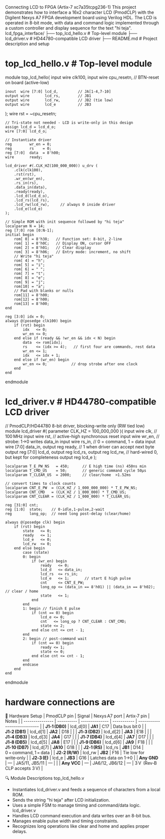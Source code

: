 Connecting LCD to FPGA (Artix-7 xc7a35tcpg236-1)
This project demonstrates how to interface a 16x2 character LCD (PmodCLP) with the Digilent Nexys A7 FPGA development board using Verilog HDL. The LCD is operated in 8-bit mode, with data and command logic implemented through a custom controller and display sequence for the text "hi teja".
lcd_fpga_interface/
├── top_lcd_hello.v         # Top-level module
├── lcd_driver.v            # HD44780-compatible LCD driver
├── README.md               # Project description and setup





# top_lcd_hello.v         # Top-level module



module top_lcd_hello(
    input  wire clk100,
    input  wire cpu_resetn,          // BTN-reset on board (active-low)

    inout  wire [7:0] lcd_d,         // JA[1-4,7-10]
    output wire       lcd_rs,        // JB1
    output wire       lcd_rw,        // JB2 (tie low)
    output wire       lcd_e          // JB3
);
    wire rst = ~cpu_resetn;

    // Tri-state not needed - LCD is write-only in this design
    assign lcd_d = lcd_d_o;
    wire [7:0] lcd_d_o;

    // Instantiate driver
    reg        wr_en = 0;
    reg        rs    = 0;
    reg [7:0]  data  = 8'h00;
    wire       ready;

    lcd_driver #(.CLK_HZ(100_000_000)) u_drv (
        .clk(clk100),
        .rst(rst),
        .wr_en(wr_en),
        .rs_in(rs),
        .data_in(data),
        .ready(ready),
        .lcd_d(lcd_d_o),
        .lcd_rs(lcd_rs),
        .lcd_rw(lcd_rw),     // always 0 inside driver
        .lcd_e(lcd_e)
    );

    // Simple ROM with init sequence followed by "hi teja"
    localparam N = 14;
    reg [7:0] rom [0:N-1];
    initial begin
        rom[ 0] = 8'h38;   // Function set: 8-bit, 2-line
        rom[ 1] = 8'h0C;   // Display ON, cursor OFF
        rom[ 2] = 8'h01;   // Clear display
        rom[ 3] = 8'h06;   // Entry mode: increment, no shift
        // Write "hi teja"
        rom[ 4] = "h";
        rom[ 5] = "i";
        rom[ 6] = " ";
        rom[ 7] = "t";
        rom[ 8] = "e";
        rom[ 9] = "j";
        rom[10] = "a";
        // Pad with blanks or nulls
        rom[11] = 8'h00;
        rom[12] = 8'h00;
        rom[13] = 8'h00;
    end

    reg [3:0] idx = 0;
    always @(posedge clk100) begin
        if (rst) begin
            idx   <= 0;
            wr_en <= 0;
        end else if (ready && !wr_en && idx < N) begin
            data  <= rom[idx];
            rs    <= (idx >= 4);   // first four are commands, rest data
            wr_en <= 1;
            idx   <= idx + 1;
        end else if (wr_en) begin
            wr_en <= 0;           // drop strobe after one clock
        end
    end
endmodule


# lcd_driver.v            # HD44780-compatible LCD driver


// PmodCLP/HD44780 8-bit driver, blocking-write only (RW tied low)
module lcd_driver #(
    parameter CLK_HZ = 100_000_000
)(
    input  wire        clk,          // 100 MHz
    input  wire        rst,          // active-high synchronous reset
    input  wire        wr_en,        // strobe: 1→0 writes data_in
    input  wire        rs_in,        // 0 = command, 1 = data
    input  wire [7:0]  data_in,
    output reg         ready,        // 1 when driver can accept next byte
    output reg  [7:0]  lcd_d,
    output reg         lcd_rs,
    output reg         lcd_rw,       // hard-wired 0, but kept for completeness
    output reg         lcd_e
);

    localparam T_E_PW_NS   = 450;      // E high time (ns) 450ns min
    localparam T_CMD_US    = 50;       // generic command cycle 50µs
    localparam T_CLEAR_US  = 2000;     // clear/home  >1.52ms

    // convert times to clock counts
    localparam CNT_E_PW  = (CLK_HZ / 1_000_000_000) * T_E_PW_NS;
    localparam CNT_CMD   = (CLK_HZ / 1_000_000) * T_CMD_US;
    localparam CNT_CLEAR = (CLK_HZ / 1_000_000) * T_CLEAR_US;

    reg [31:0] cnt;
    reg [1:0]  state;    // 0-idle,1-pulse,2-wait
    reg        long_op;  // need long post-delay (clear/home)

    always @(posedge clk) begin
        if (rst) begin
            state   <= 0;
            ready   <= 1;
            lcd_e   <= 0;
            lcd_rw  <= 0;
        end else begin
            case (state)
            0: begin
                if (wr_en) begin
                    ready   <= 0;
                    lcd_d   <= data_in;
                    lcd_rs  <= rs_in;
                    lcd_e   <= 1;       // start E high pulse
                    cnt     <= CNT_E_PW;
                    long_op <= (data_in == 8'h01) || (data_in == 8'h02); // clear / home
                    state   <= 1;
                end
            end
            1: begin // finish E pulse
                if (cnt == 0) begin
                    lcd_e <= 0;
                    cnt   <= long_op ? CNT_CLEAR : CNT_CMD;
                    state <= 2;
                end else cnt <= cnt - 1;
            end
            2: begin // post-command wait
                if (cnt == 0) begin
                    ready <= 1;
                    state <= 0;
                end else cnt <= cnt - 1;
            end
            endcase
        end
    end
endmodule



# hardware connections are 

🔧 Hardware Setup
| PmodCLP pin     | Signal     | Nexys A7 port  | Artix‑7 pin | Notes                        |
| --------------- | ---------- | -------------- | ----------- | ---------------------------- |
| **J1‑1 (DB0)**  | lcd\_d\[0] | **JA1**        | C17         | Data bus bit 0               |
| **J1‑2 (DB1)**  | lcd\_d\[1] | **JA2**        | D18         |                              |
| **J1‑3 (DB2)**  | lcd\_d\[2] | **JA3**        | E18         |                              |
| **J1‑4 (DB3)**  | lcd\_d\[3] | **JA4**        | G17         |                              |
| **J1‑7 (DB4)**  | lcd\_d\[4] | **JA7**        | D17         |                              |
| **J1‑8 (DB5)**  | lcd\_d\[5] | **JA8**        | E17         |                              |
| **J1‑9 (DB6)**  | lcd\_d\[6] | **JA9**        | F18         |                              |
| **J1‑10 (DB7)** | lcd\_d\[7] | **JA10**       | G18         |                              |
| **J2‑1 (RS)**   | lcd\_rs    | **JB1**        | D14         | 0 = command, 1 = data        |
| **J2‑2 (R/W)**  | lcd\_rw    | **JB2**        | F16         | Tie low for write‑only       |
| **J2‑3 (E)**    | lcd\_e     | **JB3**        | G16         | Latches data on 1→0          |
| **Any GND**     | —          | JA5/11, JB5/11 | —           |                              |
| **Any VCC**     | —          | JA6/12, JB6/12 | —           | 3 V  (Rev‑B CLP accepts 3 V) |



🔍 Module Descriptions
top_lcd_hello.v
- Instantiates lcd_driver.v and feeds a sequence of characters from a local ROM.
- Sends the string "hi teja" after LCD initialization.
- Uses a simple FSM to manage timing and command/data logic.
lcd_driver.v
- Handles LCD command execution and data writes over an 8-bit bus.
- Manages enable pulse width and timing constraints.
- Recognizes long operations like clear and home and applies proper delays.








